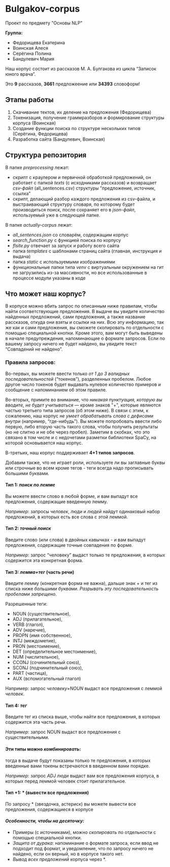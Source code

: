 # Bulgakov-corpus
Проект по предмету "Основы NLP"

**Группа:**
* Федорищева Екатерина
* Воинская Алеся
* Серёгина Полина
* Бандулевич Мария

Наш корпус состоит из рассказов М. А. Булгакова из цикла “Записок юного врача”.

Это **9** рассказов, **3661** предложеение или **34393** словоформ!

## Этапы работы
1) Скачивание тектов, их деление на предложения (Федорищева) 
2) Токенизация, получение граммразборов и формирование структуры корпуса (Воинская)
3) Создание функции поиска по структуре нескольких типов (Серёгина, Федорищева)
4) Разработка сайта (Бандулевич, Воинская)

## Структура репозитория
В папке _preprocessing_ лежат: 
* скрипт с краулером и первичной обработкой предложений, он работает с  папкой _texts_ (с исходниками рассказов) и возвращает _csv-файл_ (all_sentences.csv) структуры "предложение, источник, ссылка" 
* скрипт, делающий разбор каждого предложения из csv-файла, и выстраивающий структуру словаря, по которому будет производиться поиск, после сохраняет его в _json-файл_, используемый уже в следующей папке.

В папке _actually-corpus_ лежат:
* _all_sentences.json_ со словарём, содержащим корпус
* _search_function.py_ с функцией поиска по корпусу
* _flsite.py_ отвечает за запуск и работу всего сайта 
* папка _templates_ с шаблонами страниц сайта (главная, инструкция и выдача)
* папка _static_ с используемыми изображениями
* функциональные папки типа _venv_ с виртуальным окружением на гит не загрузились из-за массивности, но все использованные в процессе модули указаны в коде

## Что может наш корпус?
В корпусе можно вбить запрос по описанным ниже правилам, чтобы найти соответствующие предложения. В выдаче вы увидите количество найденных предложений, сами предложения, а также название рассказов, откуда они взяты и ссылки на них. Всю эту информацию, так же как и сами предложения, вы сможете скопировать по отдельности с помощью специальной кнопки. Кроме этого, вам могут быть выведены в начале предупреждения, напоминающие о формате запросов. Если по вашему запросу ничего не будет найдено, вы увидите текст “Совпадений не найдено”. 

### **Правила запросов:** 

Во-первых, вы можете ввести только _от 1 до 3 валидных последовательностей_ (“токенов”), разделенных пробелом. Любое другое число токенов будет выдавать нулевое количество примеров и сообщение с напоминанием об этом правиле.

Во-вторых, примите во внимание, что _никакая пунктуация, которую вы вводите, не будет учитываться_ — кроме знаков "+", которые являются частью третьего типа запросов (об этом ниже). В связи с этим, к сожалению, наш корпус _не умеет обрабатывать слова с дефисами внутри_ (например, “где-нибудь”). Вы можете попробовать ввести либо первую, либо вторую часть такого слова, чтобы получить результаты (но не слитно и не обе через пробел). Заметим в скобках, что это связано в том числе и с недочетами разметки библиотеки SpaCy, на которой основывается наш корпус.

В-третьих, наш корпус поддерживает **4+1 типов запросов**.

Добавим также, что не играет роли, используете ли вы заглавные буквы или строчные во всем кроме тегов - теги всегда надо прописывать большими буквами.
#### Тип 1: _поиск по лемме_
Вы можете ввести слово в любой форме, и вам выпадут все предложения, содержащие введенную лемму.

_Например_: запросы _человек_, _люди_ и _людей_ найдут одинаковый набор предложений, в которых есть все слова с этой леммой.

#### Тип 2: _точный поиск_
Введите слово (или слова) в двойных кавычках - и вам выпадут предложения, содержащие точные совпадения по форме.

_Например_: запрос “человеку” выдаст только те предложения, в которых содержится эта конкретная форма.

#### Тип 3: _лемма+тег_ (часть речи)
Введите лемму (конкретная форма не важна), дальше знак + и тег из списка ниже _большими буквами_. _Разрывать эту последовательность пробелами запрещено_.

Разрешенные теги: 
* NOUN (существительное),
* ADJ (прилагательное),
* VERB (глагол),
* ADV (наречие),
* PROPN (имя собственное),
* INTJ (междометие),
* PRON (местоимение),
* DET (определительное местоимение),
* NUM (числительное),
* CCONJ (сочинительный союз),
* SCONJ (подчинительный союз),
* PART (частица),
* AUX (вспомогательный глагол)

Например: запрос _человеку+NOUN_ выдаст все предложения с леммой _человек_.

#### Тип 4: _тег_
Введите тег из списка выше, чтобы найти все предложения, в которых содержится эта часть речи.

_Например_: запрос NOUN выдаст все предложения с существительными. <br>

#### Эти типы можно _комбинировать_: 
тогда в выдаче будут показаны только те предложения, в которых введенные вами токены встречаются в введенном вами порядке.

_Например_: запрос _ADJ люди_ выдаст вам все предложения корпуса, в которых перед леммой человек стоит прилагательное.

#### Тип +1: * (вывести все предложения)
По запросу * (звездочка, астериск) вы можете вывести все предложения, содержащиеся в корпусе

#### _**Особенности, чтобы на десяточку:**_
* Примеры (с источниками), можно _скопировать_ по отдельности с помощью специальной кнопки.
* _Защита от дурака_: напоминание о формате запроса, если ввод не подходит под формат, и уведомление, что по запросу ничего не найдено, если он верный, но в корпусе такого нет.
* _Вывод всех предложений_ корпуса через *.


